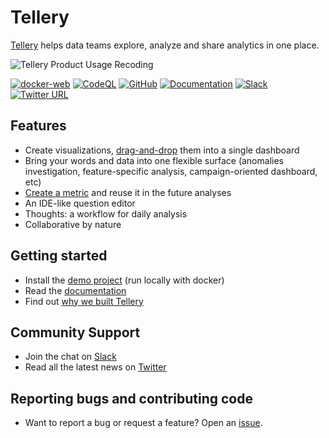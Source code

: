 # Tellery

[Tellery](https://tellery.io) helps data teams explore, analyze and share analytics in one place.

![Tellery Product Usage Recoding](https://tellery.io/img/home/tellery-usage-recording.gif)


[![docker-web](https://github.com/tellery/tellery/actions/workflows/docker-web.yml/badge.svg?branch=main)](https://github.com/tellery/tellery/actions/workflows/docker-web.yml)
[![CodeQL](https://github.com/tellery/tellery/actions/workflows/codeql-analysis.yml/badge.svg)](https://github.com/tellery/tellery/actions/workflows/codeql-analysis.yml)
[![GitHub](https://img.shields.io/github/license/tellery/tellery?logo=apache)](/LICENSE)
[![Documentation](https://img.shields.io/badge/docs-tellery.io%2Fdocs-brightgreen)](https://tellery.io/docs/)
[![Slack](https://img.shields.io/badge/slack-tellery-blue.svg?logo=slack)](https://join.slack.com/t/telleryio/shared_invite/zt-s37tgvo7-QBdpggK_uG6QqJVWhSXlFg)
[![Twitter URL](https://img.shields.io/twitter/url?style=social&url=https%3A%2F%2Ftwitter.com%2FTelleryHQ)](https://twitter.com/TelleryHQ)


## Features

- Create visualizations, [drag-and-drop](https://tellery.io/docs/how-to-use/create-story#drag-and-drop) them into a single dashboard
- Bring your words and data into one flexible surface (anomalies investigation, feature-specific analysis, campaign-oriented dashboard, etc)
- [Create a metric](https://tellery.io/docs/how-to-use/question-referencing) and reuse it in the future analyses
- An IDE-like question editor
- Thoughts: a workflow for daily analysis
- Collaborative by nature

## Getting started

- Install the [demo project](https://tellery.io/docs/getting-started/quick-setup) (run locally with docker)
- Read the [documentation](https://tellery.io/docs/)
- Find out [why we built Tellery](https://tellery.io/docs/about)

## Community Support

- Join the chat on [Slack](https://join.slack.com/t/telleryio/shared_invite/zt-s37tgvo7-QBdpggK_uG6QqJVWhSXlFg)
- Read all the latest news on [Twitter](https://twitter.com/telleryhq)

## Reporting bugs and contributing code

- Want to report a bug or request a feature? Open an [issue](https://github.com/tellery/tellery/issues/new/choose).
